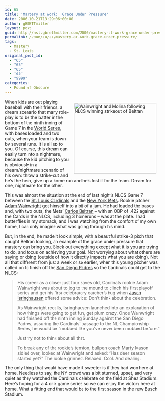 ```yaml
---
id: 65
title: 'Mastery at work:  Grace Under Pressure'
date: 2006-10-21T13:29:06+00:00
author: gBRETTmiller
layout: post
guid: http://nsl.gbrettmiller.com/2006/mastery-at-work-grace-under-pressure
permalink: /2006/10/21/mastery-at-work-grace-under-pressure/
tags:
  - Mastery
  - St. Louis
original_post_id:
  - "65"
  - "65"
  - "65"
  - "65"
  - "9999"
categories:
  - Pound of Obscure
---
```

[<img width="268" vspace="12" hspace="12" height="229" align="right" title="Wainwright and Molina following NLCS winning strikeout of Beltran" alt="Wainwright and Molina following NLCS winning strikeout of Beltran" src="https://i0.wp.com/espn-i.starwave.com/media/apphoto/efa67581-26ee-409c-83bf-4e95076e846e.jpg?resize=268%2C229" data-recalc-dims="1" />](http://sports.espn.go.com/mlb/teams/photo?photoId=1332739&team=stl "ESPN.com - St. Louis Cardinals Photo Gallery")When kids are out playing baseball with their friends, a dream scenario that many role-play is to be the batter in the bottom of the ninth inning of Game 7 in the [World Series](http://mlb.mlb.com/NASApp/mlb/mlb/ps/y2006/index.jsp "Major League Baseball:  World Series"), with bases loaded and two outs, when your team is down by several runs. It is all up to you. Of course, this dream can easily turn into a nightmare, because the kid pitching to you is obviously in a dream/nightmare scenario of his own: throw a strike-out and he&#8217;s the hero, give up a home run and he&#8217;s lost it for the team. Dream for one, nightmare for the other.

This was almost the situation at the end of last night&#8217;s NLCS Game 7 between the [St. Louis Cardinals](http://stlouis.cardinals.mlb.com/NASApp/mlb/index.jsp?c_id=stl "St. Louis Cardinals: The Official Site") and the [New York Mets](http://newyork.mets.mlb.com/NASApp/mlb/index.jsp?c_id=nym "New York Mets:  The Official Site"). Rookie pitcher [Adam Wainwright](http://stlouis.cardinals.mlb.com/NASApp/mlb/team/player.jsp?player_id=425794 "St. Louis Cardinals:  Player Information") got himself into a bit of a jam. He had loaded the bases and, with two outs, the Mets&#8217; [Carlos Beltran](http://newyork.mets.mlb.com/NASApp/mlb/team/player.jsp?player_id=136860 "New York Mets:  Player Information") &#8211; with an OBP of .422 against the Cards in the NLCS, including 3 homeruns &#8211; was at the plate. **I** had butterflies in my stomach, and I was watching from the comfort of my own home, I can only imagine what was going through his mind.

But, in the end, he made it look simple, with a beautiful strike-3 pitch that caught Beltran looking, an example of the grace under pressure that mastery can bring you. Block out everything except what it is you are trying to do, and focus on achieving your goal. Not worrying about what others are saying or doing (outside of how it directly impacts what you are doing). Not all that different from just a week or so earlier, when this young pitcher was called on to finish off the [San Diego Padres](http://sandiego.padres.mlb.com/NASApp/mlb/index.jsp?c_id=sd "San Diego Padres: The Official Site") so the Cardinals could get to the NLCS:

<blockquote cite="http://www.stltoday.com/stltoday/sports/stories.nsf/cardinals/story/0097210ED4736EE386257204000E42CC?OpenDocument" title="STL Today: Wainwright saves his best for last">
  <p>
    His career as a closer just four saves old, Cardinals rookie Adam Wainwright was about to jog to the mound to clinch his first playoff series and get his first celebratory catcher&#8217;s hug when <a title="St. Louis Calendars:  Player Information" href="http://stlouis.cardinals.mlb.com/NASApp/mlb/team/player.jsp?player_id=116414">Jason Isringhausen</a> offered some advice: Don&#8217;t think about the celebration.
  </p>
  
  <p>
    As Wainwright recalls, Isringhausen launched into an explanation of how things were going to get fun, get plum crazy. Once Wainwright had finished off the ninth inning Sunday against the San Diego Padres, assuring the Cardinals&#8217; passage to the NL Championship Series, he would be &#8220;mobbed like you&#8217;ve never been mobbed before.&#8221;
  </p>
  
  <p>
    Just try not to think about all that.
  </p>
  
  <p>
    To break any of the rookie&#8217;s tension, bullpen coach Marty Mason sidled over, looked at Wainwright and asked: &#8220;Has deer season started yet?&#8221; The rookie grinned. Relaxed. Cool. And dealing.
  </p>
</blockquote>

The only thing that would have made it sweeter is if they had won here at home. Needless to say, the NY crowd was a bit stunned, upset, and very quiet as they watched the Cardinals celebrate on the field at Shea Stadium. Here&#8217;s hoping for a 4 or 5 game series so we can enjoy the victory here at home. What a fitting end that would be to the first season in the new Busch Stadium.
